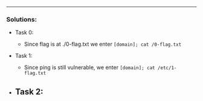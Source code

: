 
---
### Solutions:

- Task 0:
	- Since flag is at ./0-flag.txt we enter ``[domain]; cat /0-flag.txt``

- Task 1:
	- Since ping is still vulnerable, we enter ``[domain]; cat /etc/1-flag.txt``

- Task 2:
	- 
